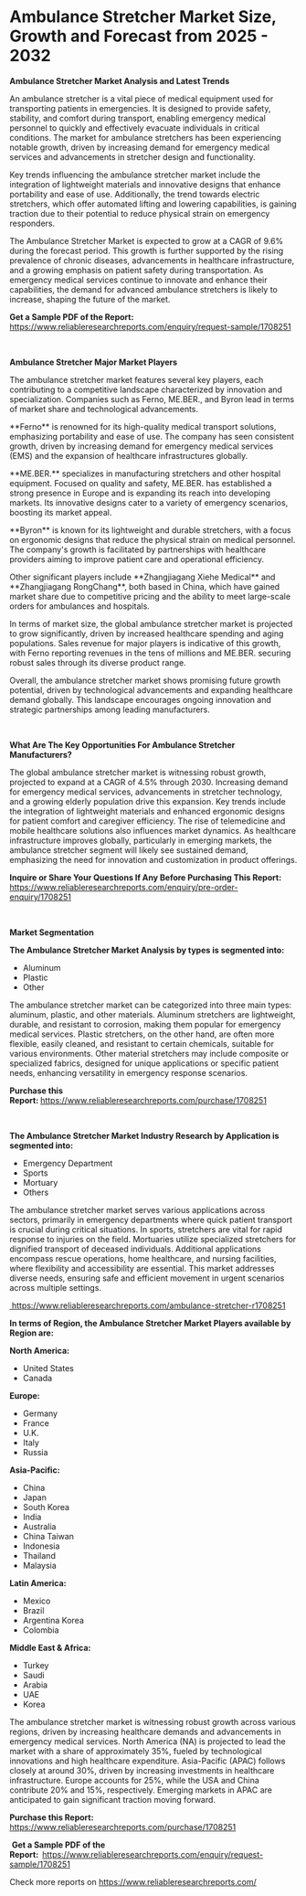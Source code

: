 <p><h1>Ambulance Stretcher Market Size, Growth and Forecast from 2025 - 2032</h1></p><p><strong>Ambulance Stretcher Market Analysis and Latest Trends</strong></p>
<p><p>An ambulance stretcher is a vital piece of medical equipment used for transporting patients in emergencies. It is designed to provide safety, stability, and comfort during transport, enabling emergency medical personnel to quickly and effectively evacuate individuals in critical conditions. The market for ambulance stretchers has been experiencing notable growth, driven by increasing demand for emergency medical services and advancements in stretcher design and functionality.</p><p>Key trends influencing the ambulance stretcher market include the integration of lightweight materials and innovative designs that enhance portability and ease of use. Additionally, the trend towards electric stretchers, which offer automated lifting and lowering capabilities, is gaining traction due to their potential to reduce physical strain on emergency responders.</p><p>The Ambulance Stretcher Market is expected to grow at a CAGR of 9.6% during the forecast period. This growth is further supported by the rising prevalence of chronic diseases, advancements in healthcare infrastructure, and a growing emphasis on patient safety during transportation. As emergency medical services continue to innovate and enhance their capabilities, the demand for advanced ambulance stretchers is likely to increase, shaping the future of the market.</p></p>
<p><strong>Get a Sample PDF of the Report:&nbsp;</strong> <a href="https://www.reliableresearchreports.com/enquiry/request-sample/1708251?utm_campaign=3084&utm_medium=2&utm_source=Github&utm_content=ia&utm_term=25032025&utm_id=ambulance-stretcher">https://www.reliableresearchreports.com/enquiry/request-sample/1708251</a></p>
<p>&nbsp;</p>
<p><strong>Ambulance Stretcher Major Market Players</strong></p>
<p><p>The ambulance stretcher market features several key players, each contributing to a competitive landscape characterized by innovation and specialization. Companies such as Ferno, ME.BER., and Byron lead in terms of market share and technological advancements.</p><p>**Ferno** is renowned for its high-quality medical transport solutions, emphasizing portability and ease of use. The company has seen consistent growth, driven by increasing demand for emergency medical services (EMS) and the expansion of healthcare infrastructures globally.</p><p>**ME.BER.** specializes in manufacturing stretchers and other hospital equipment. Focused on quality and safety, ME.BER. has established a strong presence in Europe and is expanding its reach into developing markets. Its innovative designs cater to a variety of emergency scenarios, boosting its market appeal.</p><p>**Byron** is known for its lightweight and durable stretchers, with a focus on ergonomic designs that reduce the physical strain on medical personnel. The company's growth is facilitated by partnerships with healthcare providers aiming to improve patient care and operational efficiency.</p><p>Other significant players include **Zhangjiagang Xiehe Medical** and **Zhangjiagang RongChang**, both based in China, which have gained market share due to competitive pricing and the ability to meet large-scale orders for ambulances and hospitals.</p><p>In terms of market size, the global ambulance stretcher market is projected to grow significantly, driven by increased healthcare spending and aging populations. Sales revenue for major players is indicative of this growth, with Ferno reporting revenues in the tens of millions and ME.BER. securing robust sales through its diverse product range.</p><p>Overall, the ambulance stretcher market shows promising future growth potential, driven by technological advancements and expanding healthcare demand globally. This landscape encourages ongoing innovation and strategic partnerships among leading manufacturers.</p></p>
<p>&nbsp;</p>
<p><strong>What Are The Key Opportunities For Ambulance Stretcher Manufacturers?</strong></p>
<p><p>The global ambulance stretcher market is witnessing robust growth, projected to expand at a CAGR of 4.5% through 2030. Increasing demand for emergency medical services, advancements in stretcher technology, and a growing elderly population drive this expansion. Key trends include the integration of lightweight materials and enhanced ergonomic designs for patient comfort and caregiver efficiency. The rise of telemedicine and mobile healthcare solutions also influences market dynamics. As healthcare infrastructure improves globally, particularly in emerging markets, the ambulance stretcher segment will likely see sustained demand, emphasizing the need for innovation and customization in product offerings.</p></p>
<p><strong>Inquire or Share Your Questions If Any Before Purchasing This Report:</strong> <a href="https://www.reliableresearchreports.com/enquiry/pre-order-enquiry/1708251?utm_campaign=3084&utm_medium=2&utm_source=Github&utm_content=ia&utm_term=25032025&utm_id=ambulance-stretcher">https://www.reliableresearchreports.com/enquiry/pre-order-enquiry/1708251</a></p>
<p>&nbsp;</p>
<p><strong>Market Segmentation</strong></p>
<p><strong>The Ambulance Stretcher Market Analysis by types is segmented into:</strong></p>
<p><ul><li>Aluminum</li><li>Plastic</li><li>Other</li></ul></p>
<p><p>The ambulance stretcher market can be categorized into three main types: aluminum, plastic, and other materials. Aluminum stretchers are lightweight, durable, and resistant to corrosion, making them popular for emergency medical services. Plastic stretchers, on the other hand, are often more flexible, easily cleaned, and resistant to certain chemicals, suitable for various environments. Other material stretchers may include composite or specialized fabrics, designed for unique applications or specific patient needs, enhancing versatility in emergency response scenarios.</p></p>
<p><strong>Purchase this Report:&nbsp;</strong><a href="https://www.reliableresearchreports.com/purchase/1708251?utm_campaign=3084&utm_medium=2&utm_source=Github&utm_content=ia&utm_term=25032025&utm_id=ambulance-stretcher">https://www.reliableresearchreports.com/purchase/1708251</a></p>
<p>&nbsp;</p>
<p><strong>The Ambulance Stretcher Market Industry Research by Application is segmented into:</strong></p>
<p><ul><li>Emergency Department</li><li>Sports</li><li>Mortuary</li><li>Others</li></ul></p>
<p><p>The ambulance stretcher market serves various applications across sectors, primarily in emergency departments where quick patient transport is crucial during critical situations. In sports, stretchers are vital for rapid response to injuries on the field. Mortuaries utilize specialized stretchers for dignified transport of deceased individuals. Additional applications encompass rescue operations, home healthcare, and nursing facilities, where flexibility and accessibility are essential. This market addresses diverse needs, ensuring safe and efficient movement in urgent scenarios across multiple settings.</p></p>
<p><a href="https://www.reliableresearchreports.com/ambulance-stretcher-r1708251?utm_campaign=3084&utm_medium=2&utm_source=Github&utm_content=ia&utm_term=25032025&utm_id=ambulance-stretcher">&nbsp;https://www.reliableresearchreports.com/ambulance-stretcher-r1708251</a></p>
<p><strong>In terms of Region, the Ambulance Stretcher Market Players available by Region are:</strong></p>
<p>
    <p> <strong> North America: </strong>
        <ul>
            <li>United States</li>
            <li>Canada</li>
        </ul>
        </p> 
    <p> <strong> Europe: </strong>
        <ul>
            <li>Germany</li>
            <li>France</li>
            <li>U.K.</li>
            <li>Italy</li>
            <li>Russia</li>
        </ul>
        </p> 
    <p> <strong> Asia-Pacific: </strong>
        <ul>
            <li>China</li>
            <li>Japan</li>
            <li>South Korea</li>
            <li>India</li>
            <li>Australia</li>
            <li>China Taiwan</li>
            <li>Indonesia</li>
            <li>Thailand</li>
            <li>Malaysia</li>
        </ul>
        </p> 
    <p> <strong> Latin America: </strong>
        <ul>
            <li>Mexico</li>
            <li>Brazil</li>
            <li>Argentina Korea</li>
            <li>Colombia</li>
        </ul>
        </p> 
    <p> <strong> Middle East & Africa: </strong>
        <ul>
            <li>Turkey</li>
            <li>Saudi</li>
            <li>Arabia</li>
            <li>UAE</li>
            <li>Korea</li>
        </ul>
    </p>
    </p>
<p><p>The ambulance stretcher market is witnessing robust growth across various regions, driven by increasing healthcare demands and advancements in emergency medical services. North America (NA) is projected to lead the market with a share of approximately 35%, fueled by technological innovations and high healthcare expenditure. Asia-Pacific (APAC) follows closely at around 30%, driven by increasing investments in healthcare infrastructure. Europe accounts for 25%, while the USA and China contribute 20% and 15%, respectively. Emerging markets in APAC are anticipated to gain significant traction moving forward.</p></p>
<p><strong>Purchase this Report: </strong><a href="https://www.reliableresearchreports.com/purchase/1708251?utm_campaign=3084&utm_medium=2&utm_source=Github&utm_content=ia&utm_term=25032025&utm_id=ambulance-stretcher">https://www.reliableresearchreports.com/purchase/1708251</a></p>
<p>&nbsp;<strong>Get a Sample PDF of the Report:&nbsp;&nbsp;</strong><a href="https://www.reliableresearchreports.com/enquiry/request-sample/1708251?utm_campaign=3084&utm_medium=2&utm_source=Github&utm_content=ia&utm_term=25032025&utm_id=ambulance-stretcher">https://www.reliableresearchreports.com/enquiry/request-sample/1708251</a></p>
<p><strong></strong></p>
<p>Check more reports on <a href="https://www.reliableresearchreports.com/?utm_campaign=3084&utm_medium=2&utm_source=Github&utm_content=ia&utm_term=25032025&utm_id=ambulance-stretcher">https://www.reliableresearchreports.com/</a></p>